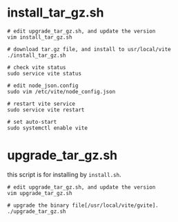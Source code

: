 
# install_tar_gz.sh

```
# edit upgrade_tar_gz.sh, and update the version
vim install_tar_gz.sh

# download tar.gz file, and install to usr/local/vite
./install_tar_gz.sh

# check vite status
sudo service vite status

# edit node_json.config
sudo vim /etc/vite/node_config.json

# restart vite service
sudo service vite restart

# set auto-start
sudo systemctl enable vite
```

# upgrade_tar_gz.sh

this script is for installing by `install.sh`.
```
# edit upgrade_tar_gz.sh, and update the version
vim upgrade_tar_gz.sh 

# upgrade the binary file[/usr/local/vite/gvite].
./upgrade_tar_gz.sh

```
